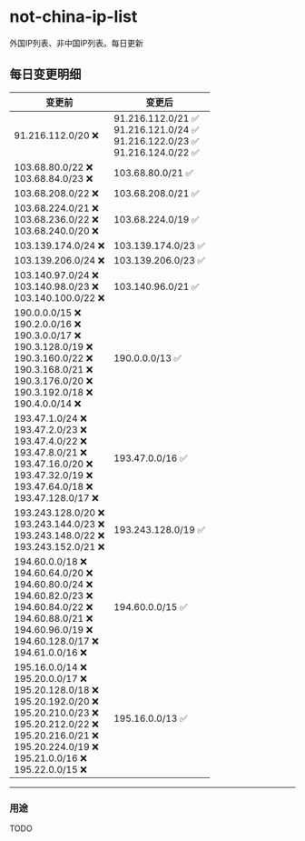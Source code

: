 # not-china-ip-list
外国IP列表、非中国IP列表。每日更新

每日变更明细
--------------------
|  变更前   | 变更后 |
|  ----  | ----  |
|  91.216.112.0/20 :x:  | 91.216.112.0/21 :white_check_mark: <br> 91.216.121.0/24 :white_check_mark: <br> 91.216.122.0/23 :white_check_mark: <br> 91.216.124.0/22 :white_check_mark: <br>  | 
|  103.68.80.0/22 :x: <br> 103.68.84.0/23 :x: <br> | 103.68.80.0/21 :white_check_mark: | 
|  103.68.208.0/22 :x:  | 103.68.208.0/21 :white_check_mark: | 
|  103.68.224.0/21 :x: <br> 103.68.236.0/22 :x: <br> 103.68.240.0/20 :x: <br> | 103.68.224.0/19 :white_check_mark: | 
|  103.139.174.0/24 :x:  | 103.139.174.0/23 :white_check_mark: | 
|  103.139.206.0/24 :x:  | 103.139.206.0/23 :white_check_mark: | 
|  103.140.97.0/24 :x: <br> 103.140.98.0/23 :x: <br> 103.140.100.0/22 :x: <br> | 103.140.96.0/21 :white_check_mark: | 
|  190.0.0.0/15 :x: <br> 190.2.0.0/16 :x: <br> 190.3.0.0/17 :x: <br> 190.3.128.0/19 :x: <br> 190.3.160.0/22 :x: <br> 190.3.168.0/21 :x: <br> 190.3.176.0/20 :x: <br> 190.3.192.0/18 :x: <br> 190.4.0.0/14 :x: <br> | 190.0.0.0/13 :white_check_mark: | 
|  193.47.1.0/24 :x: <br> 193.47.2.0/23 :x: <br> 193.47.4.0/22 :x: <br> 193.47.8.0/21 :x: <br> 193.47.16.0/20 :x: <br> 193.47.32.0/19 :x: <br> 193.47.64.0/18 :x: <br> 193.47.128.0/17 :x: <br> | 193.47.0.0/16 :white_check_mark: | 
|  193.243.128.0/20 :x: <br> 193.243.144.0/23 :x: <br> 193.243.148.0/22 :x: <br> 193.243.152.0/21 :x: <br> | 193.243.128.0/19 :white_check_mark: | 
|  194.60.0.0/18 :x: <br> 194.60.64.0/20 :x: <br> 194.60.80.0/24 :x: <br> 194.60.82.0/23 :x: <br> 194.60.84.0/22 :x: <br> 194.60.88.0/21 :x: <br> 194.60.96.0/19 :x: <br> 194.60.128.0/17 :x: <br> 194.61.0.0/16 :x: <br> | 194.60.0.0/15 :white_check_mark: | 
|  195.16.0.0/14 :x: <br> 195.20.0.0/17 :x: <br> 195.20.128.0/18 :x: <br> 195.20.192.0/20 :x: <br> 195.20.210.0/23 :x: <br> 195.20.212.0/22 :x: <br> 195.20.216.0/21 :x: <br> 195.20.224.0/19 :x: <br> 195.21.0.0/16 :x: <br> 195.22.0.0/15 :x: <br> | 195.16.0.0/13 :white_check_mark: | 

--------------------
### 用途
TODO

